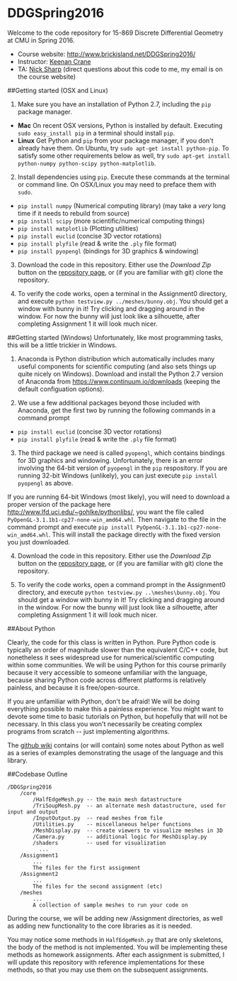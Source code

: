 # DDGSpring2016

Welcome to the code repository for 15-869 Discrete Differential Geometry at CMU in Spring 2016.

* Course website: http://www.brickisland.net/DDGSpring2016/
* Instructor: [Keenan Crane](http://www.keenan.is/here)
* TA: [Nick Sharp](http://www.nmwsharp.com) (direct questions about this code to me, my email is on the course website)

##Getting started (OSX and Linux)

1. Make sure you have an installation of Python 2.7, including the `pip` package manager.
  * **Mac** On recent OSX versions, Python is installed by default. Executing `sudo easy_install pip` in a terminal should install `pip`.
  * **Linux** Get Python and `pip` from your package manager, if you don't already have them. On Ubuntu, try `sudo apt-get install python-pip`. To satisfy some other requirements below as well, try `sudo apt-get install python-numpy python-scipy python-matplotlib`.

2. Install dependencies using `pip`. Execute these commands at the terminal or command line. On OSX/Linux you may need to preface them with `sudo`.
  * `pip install numpy` (Numerical computing library) (may take a _very_ long time if it needs to rebuild from source)
  * `pip install scipy` (more scientific/numerical computing things)
  * `pip install matplotlib` (Plotting utilities)
  * `pip install euclid` (concise 3D vector rotations)
  * `pip install plyfile` (read & write the `.ply` file format)
  * `pip install pyopengl` (bindings for 3D graphics & windowing)

3. Download the code in this repository. Either use the _Download Zip_ button on the [repository page](https://github.com/nmwsharp/DDGSpring2016), or (if you are familiar with git) clone the repository.

4. To verify the code works, open a terminal in the Assignment0 directory, and execute `python testview.py ../meshes/bunny.obj`. You should get a window with bunny in it! Try clicking and dragging around in the window. For now the bunny will just look like a silhouette, after completing Assignment 1 it will look much nicer.

##Getting started (Windows)
Unfortunately, like most programming tasks, this will be a little trickier in Windows.

1. Anaconda is Python distribution which automatically includes many useful components for scientific computing (and also sets things up quite nicely on Windows). Download and install the Python 2.7 version of Anaconda from https://www.continuum.io/downloads (keeping the default configuation options).

2. We use a few additional packages beyond those included with Anaconda, get the first two by running the following commands in a command prompt
  * `pip install euclid` (concise 3D vector rotations)
  * `pip install plyfile` (read & write the `.ply` file format)

3. The third package we need is called `pyopengl`, which contains bindings for 3D graphics and windowing. Unfortunately, there is an error involving the 64-bit version of `pyopengl` in the `pip` respository. If you are running 32-bit Windows (unlikely), you can just execute `pip install pyopengl` as above.

  If you are running 64-bit Windows (most likely), you will need to download a proper version of the package here http://www.lfd.uci.edu/~gohlke/pythonlibs/, you want the file called `PyOpenGL-3.1.1b1-cp27-none-win_amd64.whl`. Then navigate to the file in the command prompt and execute `pip install PyOpenGL-3.1.1b1-cp27-none-win_amd64.whl`. This will install the package directly with the fixed version you just downloaded.

4. Download the code in this repository. Either use the _Download Zip_ button on the [repository page](https://github.com/nmwsharp/DDGSpring2016), or (if you are familiar with git) clone the repository.

5. To verify the code works, open a command prompt in the Assignment0 directory, and execute `python testview.py ..\meshes\bunny.obj`. You should get a window with bunny in it! Try clicking and dragging around in the window. For now the bunny will just look like a silhouette, after completing Assignment 1 it will look much nicer.


##About Python

Clearly, the code for this class is written in Python. Pure Python code is typically an order of magnitude slower than the equivalent C/C++ code, but nonetheless it sees widespread use for numerical/scientific computing within some communities. We will be using Python for this course primarily because it very accessible to someone unfamiliar with the language, because sharing Python code across different platforms is relatively painless, and because it is free/open-source.

If you are unfamiliar with Python, don't be afraid! We will be doing everything possible to make this a painless experience. You might want to devote some time to basic tutorials on Python, but hopefully that will not be necessary. In this class you won't necessarily be creating complex programs from scratch -- just implementing algorithms.

The [github wiki](https://github.com/nmwsharp/DDGSpring2016/wiki) contains (or will contain) some notes about Python as well as a series of examples demonstrating the usage of the language and this library.


##Codebase Outline

```
/DDGSpring2016
    /core
        /HalfEdgeMesh.py -- the main mesh datastructure
        /TriSoupMesh.py  -- an alternate mesh datastructure, used for input and output
        /InputOutput.py  -- read meshes from file
        /Utilities.py    -- miscellaneous helper functions
        /MeshDisplay.py  -- create viewers to visualize meshes in 3D
        /Camera.py       -- additional logic for MeshDisplay.py
        /shaders         -- used for visualization
          ...
    /Assignment1
        ...
        The files for the first assignment
    /Assignment2
        ...
        The files for the second assignment (etc)
    /meshes
        ...
        A collection of sample meshes to run your code on
```

During the course, we will be adding new /Assignment directories, as well as adding new functionality to the core libraries as it is needed.

You may notice some methods in `HalfEdgeMesh.py` that are only skeletons, the body of the method is not implemented. You will be implementing these methods as homework assignments. After each assignment is submitted, I will update this repository with reference implementations for these methods, so that you may use them on the subsequent assignments.
